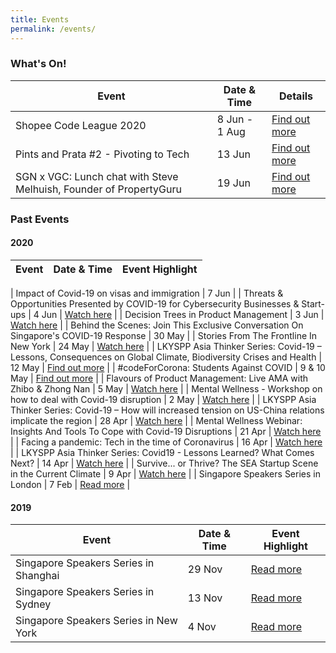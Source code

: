```yaml
---
title: Events
permalink: /events/
---
```


### What's On!

| Event  | Date & Time | Details |
|---|---|---|
| Shopee Code League 2020 | 8 Jun - 1 Aug | [Find out more](https://www.singaporeglobalnetwork.com/events/shopee-code-league-2020/) |
| Pints and Prata #2 - Pivoting to Tech | 13 Jun | [Find out more](https://www.singaporeglobalnetwork.com/events/pints-and-prata-pivoting-to-tech/) |
| SGN x VGC: Lunch chat with Steve Melhuish, Founder of PropertyGuru | 19 Jun | [Find out more](https://www.singaporeglobalnetwork.com/events/sgn-vgc-property-guru/) |


### Past Events

#### 2020

| Event  | Date & Time | Event Highlight |
|---|---|---| 

| Impact of Covid-19 on visas and immigration | 7 Jun |
| Threats & Opportunities Presented by COVID-19 for Cybersecurity Businesses & Start-ups | 4 Jun | [Watch here](https://www.youtube.com/watch?v=iSTgrO_TaaE&t=11s) |
| Decision Trees in Product Management | 3 Jun | [Watch here](https://www.youtube.com/watch?v=ht-kMF0AisA&t=3s) |
| Behind the Scenes: Join This Exclusive Conversation On Singapore's COVID-19 Response | 30 May | 
| Stories From The Frontline In New York | 24 May | [Watch here](https://youtu.be/O5wgsIsV2zs) |
| LKYSPP Asia Thinker Series: Covid-19 – Lessons, Consequences on Global Climate, Biodiversity Crises and Health | 12 May | [Find out more](https://lkyspp.nus.edu.sg/news-events/events/details/covid-19-lessons-consequences-on-global-climate-biodiversity-crises-and-health) |
| #codeForCorona: Students Against COVID | 9 & 10 May | [Find out more](https://www.eventbrite.sg/e/codeforcorona-students-against-covid-tickets-101453431946) |
| Flavours of Product Management: Live AMA with Zhibo & Zhong Nan | 5 May |  [Watch here](https://youtu.be/DaNSJq3ln-Y) |
| Mental Wellness - Workshop on how to deal with Covid-19 disruption | 2 May | [Watch here](https://youtu.be/GLItys0isHE) |
| LKYSPP Asia Thinker Series: Covid-19 – How will increased tension on US-China relations implicate the region | 28 Apr | [Watch here](https://www.facebook.com/singaporeglobalnetwork/posts/3439500522744732) |
| Mental Wellness Webinar: Insights And Tools To Cope with Covid-19 Disruptions | 21 Apr | [Watch here](https://youtu.be/l1jOD4KvSK8) |
| Facing a pandemic: Tech in the time of Coronavirus | 16 Apr | [Watch here](https://youtu.be/ltsAlBM6Gvs) |
| LKYSPP Asia Thinker Series: Covid19 - Lessons Learned? What Comes Next? | 14 Apr | [Watch here](https://www.facebook.com/nuslkyspp/videos/515163069176839/) |
| Survive... or Thrive? The SEA Startup Scene in the Current Climate | 9 Apr | [Watch here](https://youtu.be/mNguMfFilvc) |
| Singapore Speakers Series in London | 7 Feb | [Read more](https://www.singaporeglobalnetwork.com/events/ssslondon-feb2020) |

#### 2019

| Event  | Date & Time | Event Highlight |
|---|---|---|
| Singapore Speakers Series in Shanghai | 29 Nov | [Read more](https://www.singaporeglobalnetwork.com/events/ssssha-nov2019) |
| Singapore Speakers Series in Sydney  | 13 Nov | [Read more](https://www.singaporeglobalnetwork.com/events/ssssyd-nov2019) |
| Singapore Speakers Series in New York | 4 Nov | [Read more](https://www.singaporeglobalnetwork.com/events/sssny-nov2019) |
